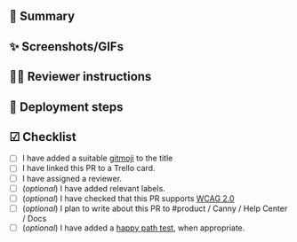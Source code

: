 <!--- Provide a general summary of your changes in the title starting with a gitmoji https://gitmoji.carloscuesta.me/. -->

## 📝 Summary
<!--- Use this section to describe what has changed. Link this PR to relevant Trello cards. If your PR is still a work in progress, create PR as draft. -->

## ✨ Screenshots/GIFs
<!-- If the PR introduces a new feature or enhancement of existing feature, you can add screenshots or GIF's showcasing the changes (with e.g. https://getkap.co/). -->

## 💁‍♂️ Reviewer instructions
<!-- Don't forget to assign a reviewer to the PR! Use this section if:
- There is something the reviewer needs to know before reviewing
- There is something in particular you want the reviewer to review. Maybe you have a
question about how this fits PR in with other modules/features? -->

## 🚀 Deployment steps
<!-- If PR is dependent on other PR, or e.g. requires a new enviornment variable, then list it here -->

## ☑ Checklist
<!--- Before you submit the PR, go over this checklist and make sure you can tick off all the boxes. Otherwise create PR as draft -->

- [ ] I have added a suitable [gitmoji](https://gitmoji.carloscuesta.me/) to the title <!-- Checkout gitmoji-cli https://github.com/carloscuesta/gitmoji-cli for easy lookups -->
- [ ] I have linked this PR to a Trello card.
- [ ] I have assigned a reviewer.
- [ ] (_optional_) I have added relevant labels.
- [ ] (_optional_) I have checked that this PR supports [WCAG 2.0](https://uu.difi.no/krav-og-regelverk/wcag-20-standarden)
- [ ] (_optional_) I plan to write about this PR to #product / Canny / Help Center / Docs
- [ ] (_optional_) I have added a [happy path test](https://en.wikipedia.org/wiki/Happy_path), when appropriate. <!-- To get started writing tests, please ask reviewer for help -->

